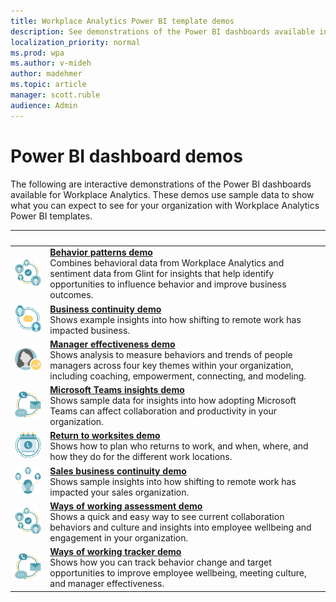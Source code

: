 ```yaml
---
title: Workplace Analytics Power BI template demos
description: See demonstrations of the Power BI dashboards available in Workplace Analytics 
localization_priority: normal 
ms.prod: wpa
ms.author: v-mideh
author: madehmer
ms.topic: article
manager: scott.ruble
audience: Admin
---
```


# Power BI dashboard demos

The following are interactive demonstrations of the Power BI dashboards available for Workplace Analytics. These demos use sample data to show what you can expect to see for your organization with Workplace Analytics Power BI templates.

| &nbsp; | &nbsp; |
|------|-------|
|![Behavior patterns icon](../images/wpa/playbooks/cross-group-collab-32x32.svg) |[**Behavior patterns demo**](./power-bi-glint.md#demonstration) <br>Combines behavioral data from Workplace Analytics and sentiment data from Glint for insights that help identify opportunities to influence behavior and improve business outcomes.|
|![Business communication icon](../images/wpa/playbooks/manager-coaching-32x32.svg) |[**Business continuity demo**](./power-bi-bc.md#demonstration)<br>Shows example insights into how shifting to remote work has impacted business. |
|![Manager effectiveness icon](../images/wpa/playbooks/manager-effectiveness-32x32.svg) |[**Manager effectiveness demo**](./power-bi-manager.md#demonstration) <br>Shows analysis to measure behaviors and trends of people managers across four key themes within your organization, including coaching, empowerment, connecting, and modeling. |
|![Microsoft Teams insights icon](../images/wpa/playbooks/efficient-communications-32x32.svg) |[**Microsoft Teams insights demo**](./power-bi-teams.md#demonstration) <br>Shows sample data for insights into how adopting Microsoft Teams can affect collaboration and productivity in your organization. |
|![Return to work icon](../images/wpa/playbooks/meetings-32x32.svg) |[**Return to worksites demo**](./power-bi-return-tw.md#demonstration) <br>Shows how to plan who returns to work, and when, where, and how they do for the different work locations. |
|![Sales business continuity icon](../images/wpa/playbooks/manage-connectedness-32x32.svg) |[**Sales business continuity demo**](./pbi-bc-sales.md#demonstration) <br>Shows sample insights into how shifting to remote work has impacted your sales organization. |
|![Ways of working assessment icon](../images/wpa/playbooks/cross-group-collab-32x32.svg) |[**Ways of working assessment demo**](./power-bi-collab-assess.md#demonstration) <br>Shows a quick and easy way to see current collaboration behaviors and culture and insights into employee wellbeing and engagement in your organization. |
|![Ways of working tracker icon](../images/wpa/playbooks/efficient-communications-32x32.svg) |[**Ways of working tracker demo**](./power-bi-collab-track.md#demonstration) <br>Shows how you can track behavior change and target opportunities to improve employee wellbeing, meeting culture, and manager effectiveness. |
